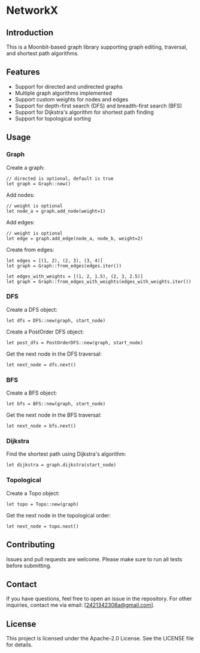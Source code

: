 # NetworkX

## Introduction
This is a Moonbit-based graph library supporting graph editing, traversal, and shortest path algorithms.

## Features
- Support for directed and undirected graphs
- Multiple graph algorithms implemented
- Support custom weights for nodes and edges
- Support for depth-first search (DFS) and breadth-first search (BFS)
- Support for Dijkstra's algorithm for shortest path finding
- Support for topological sorting

## Usage
### Graph
Create a graph:
```moonbit
// directed is optional, default is true
let graph = Graph::new()
```

Add nodes:
```moonbit
// weight is optional
let node_a = graph.add_node(weight=1)
```

Add edges:
```moonbit
// weight is optional
let edge = graph.add_edge(node_a, node_b, weight=2)
```

Create from edges:
```moonbit
let edges = [(1, 2), (2, 3), (3, 4)]
let graph = Graph::from_edges(edges.iter())

let edges_with_weights = [(1, 2, 1.5), (2, 3, 2.5)]
let graph = Graph::from_edges_with_weights(edges_with_weights.iter())
```

### DFS

Create a DFS object:
```moonbit
let dfs = DFS::new(graph, start_node)
```

Create a PostOrder DFS object:
```moonbit
let post_dfs = PostOrderDFS::new(graph, start_node)
```

Get the next node in the DFS traversal:
```moonbit
let next_node = dfs.next()
```

### BFS
Create a BFS object:
```moonbit
let bfs = BFS::new(graph, start_node)
```

Get the next node in the BFS traversal:
```moonbit
let next_node = bfs.next()
```

### Dijkstra
Find the shortest path using Dijkstra's algorithm:
```moonbit
let dijkstra = graph.dijkstra(start_node)
```

### Topological
Create a Topo object:
```moonbit
let topo = Topo::new(graph)
```

Get the next node in the topological order:
```moonbit
let next_node = topo.next()
```

## Contributing
Issues and pull requests are welcome. Please make sure to run all tests before submitting.

## Contact
If you have questions, feel free to open an issue in the repository. For other inquiries, contact me via email: [2421342308a@gmail.com].

## License
This project is licensed under the Apache-2.0 License. See the LICENSE file for details.
